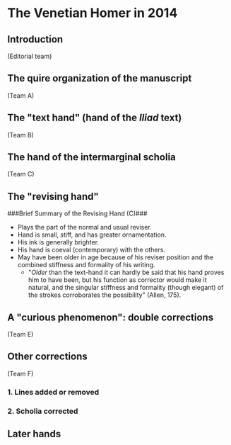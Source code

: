 # The Venetian Homer in 2014 #

## Introduction

(Editorial team)

## The quire organization of the manuscript ##

(Team A)

## The "text hand" (hand of the *Iliad* text) ##

(Team B)


## The hand of the intermarginal scholia ##


(Team C)


## The "revising hand" ##

###Brief Summary of the Revising Hand (C)###

- Plays the part of the normal and usual reviser.
- Hand is small, stiff, and has greater ornamentation.
- His ink is generally brighter.
- His hand is coeval (contemporary) with the others.
- May have been older in age because of his reviser position and the combined stiffness and formality of his writing.
	- "*Older* than the text-hand it can hardly be said that his hand proves him to have been, but his function as corrector would make it natural, and the singular stiffness and formality (though elegant) of the strokes corroborates the possibility" (Allen, 175).


## A "curious phenomenon":  double corrections ##


(Team E)


## Other corrections ##

(Team F)

### 1. Lines added or removed ###

### 2. Scholia corrected ###


## Later hands ##





